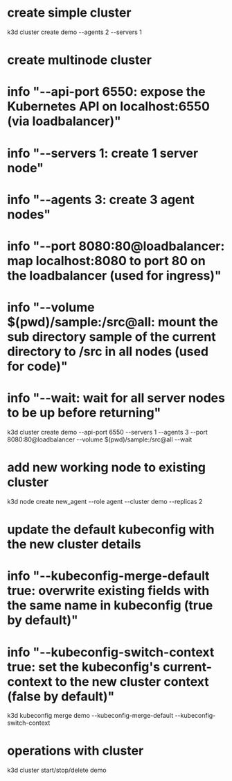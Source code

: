# create simple cluster
k3d cluster create demo --agents 2 --servers 1
# create multinode cluster
# info "--api-port 6550: expose the Kubernetes API on localhost:6550 (via loadbalancer)"
# info "--servers 1: create 1 server node"
# info "--agents 3: create 3 agent nodes"
# info "--port 8080:80@loadbalancer: map localhost:8080 to port 80 on the loadbalancer (used for ingress)"
# info "--volume $(pwd)/sample:/src@all: mount the sub directory sample of the current directory to /src in all nodes (used for code)"
# info "--wait: wait for all server nodes to be up before returning"
k3d cluster create demo --api-port 6550 --servers 1 --agents 3 --port 8080:80@loadbalancer --volume $(pwd)/sample:/src@all --wait
# add new working node to existing cluster
k3d node create new_agent --role agent --cluster demo --replicas 2
# update the default kubeconfig with the new cluster details
# info "--kubeconfig-merge-default true: overwrite existing fields with the same name in kubeconfig (true by default)"
# info "--kubeconfig-switch-context true: set the kubeconfig's current-context to the new cluster context (false by default)"
k3d kubeconfig merge demo --kubeconfig-merge-default --kubeconfig-switch-context
# operations with cluster
k3d cluster start/stop/delete demo